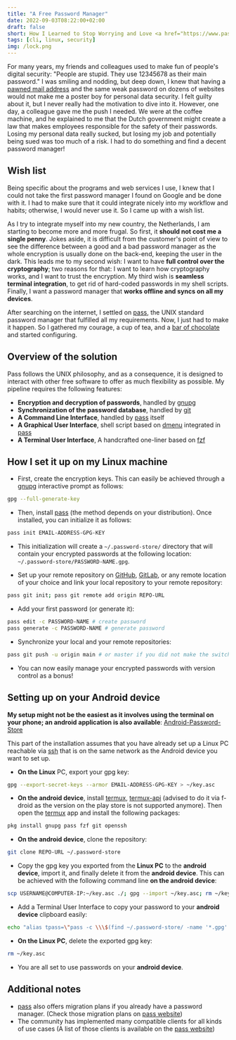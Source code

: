 ```yaml
---
title: "A Free Password Manager"
date: 2022-09-03T08:22:00+02:00
draft: false
short: How I Learned to Stop Worrying and Love <a href="https://www.passwordstore.org/">pass</a>
tags: [cli, linux, security]
img: /lock.png
---
```


For many years, my friends and colleagues used to make fun of people's digital security: "People are stupid. They use 12345678 as their main password." I was smiling and nodding, but deep down, I knew that having a [pawned mail address](https://haveibeenpwned.com/) and the same weak password on dozens of websites would not make me a poster boy for personal data security. I felt guilty about it, but I never really had the motivation to dive into it. However, one day, a colleague gave me the push I needed. We were at the coffee machine, and he explained to me that the Dutch government might create a law that makes employees responsible for the safety of their passwords. Losing my personal data really sucked, but losing my job and potentially being sued was too much of a risk. I had to do something and find a decent password manager!

## Wish list

Being specific about the programs and web services I use, I knew that I could not take the first password manager I found on Google and be done with it. I had to make sure that it could integrate nicely into my workflow and habits; otherwise, I would never use it. So I came up with a wish list.

As I try to integrate myself into my new country, the Netherlands, I am starting to become more and more frugal. So first, it **should not cost me a single penny**. Jokes aside, it is difficult from the customer's point of view to see the difference between a good and a bad password manager as the whole encryption is usually done on the back-end, keeping the user in the dark. This leads me to my second wish: I want to have **full control over the cryptography**; two reasons for that: I want to learn how cryptography works, and I want to trust the encryption. My third wish is **seamless terminal integration**, to get rid of hard-coded passwords in my shell scripts. Finally, I want a password manager that **works offline and syncs on all my devices**.

After searching on the internet, I settled on [pass](https://www.passwordstore.org/), the UNIX standard password manager that fulfilled all my requirements. Now, I just had to make it happen. So I gathered my courage, a cup of tea, and a [bar of chocolate](https://tonyschocolonely.com/us/en) and started configuring.

## Overview of the solution

Pass follows the UNIX philosophy, and as a consequence, it is designed to interact with other free software to offer as much flexibility as possible. My pipeline requires the following features:

- **Encryption and decryption of passwords**, handled by [gnupg](https://www.gnupg.org/)
- **Synchronization of the password database**, handled by [git](https://git-scm.com/)
- **A Command Line Interface**, handled by [pass](https://www.passwordstore.org/) itself
- **A Graphical User Interface**, shell script based on [dmenu](https://tools.suckless.org/dmenu/) integrated in [pass](https://www.passwordstore.org/)
- **A Terminal User Interface**, A handcrafted one-liner based on [fzf](https://github.com/junegunn/fzf)

## How I set it up on my Linux machine

- First, create the encryption keys. This can easily be achieved through a [gnupg](https://www.gnupg.org/) interactive prompt as follows:
```bash
gpg --full-generate-key
```
- Then, install [pass](https://www.passwordstore.org/) (the method depends on your distribution). Once installed, you can initialize it as follows:
```bash
pass init EMAIL-ADDRESS-GPG-KEY
```
- This initialization will create a `~/.password-store/` directory that will contain your encrypted passwords at the following location: `~/.password-store/PASSWORD-NAME.gpg`.

- Set up your remote repository on [GitHub](https://github.com/), [GitLab](https://gitlab.com/), or any remote location of your choice and link your local repository to your remote repository:
```bash
pass git init; pass git remote add origin REPO-URL
```
- Add your first password (or generate it):
```bash
pass edit -c PASSWORD-NAME # create password
pass generate -c PASSWORD-NAME # generate password
```

- Synchronize your local and your remote repositories:
```bash
pass git push -u origin main # or master if you did not make the switch
```
- You can now easily manage your encrypted passwords with version control as a bonus!

## Setting up on your Android device

**My setup might not be the easiest as it involves using the terminal on your phone; an android application is also available**: [Android-Password-Store](https://github.com/android-password-store/Android-Password-Store#readme)

This part of the installation assumes that you have already set up a Linux PC reachable via [ssh](https://en.wikipedia.org/wiki/Secure_Shell) that is on the same network as the Android device you want to set up.

- **On the Linux** PC, export your gpg key:
```bash
gpg --export-secret-keys --armor EMAIL-ADDRESS-GPG-KEY > ~/key.asc
```
- **On the android device**, install [termux](https://github.com/termux/termux-app#github), [termux-api](https://github.com/termux/termux-api) (advised to do it via f-droid as the version on the play store is not supported anymore). Then open the [termux](https://github.com/termux/termux-app#github) app and install the following packages:
```bash
pkg install gnupg pass fzf git openssh
```
- **On the android device**, clone the repository:
```bash
git clone REPO-URL ~/.password-store
```
- Copy the gpg key you exported from the **Linux PC** to the **android device**, import it, and finally delete it from the **android device**. This can be achieved with the following command line **on the android device**:
```bash
scp USERNAME@COMPUTER-IP:~/key.asc ./; gpg --import ~/key.asc; rm ~/key.asc
```
- Add a Terminal User Interface to copy your password to your **android device** clipboard easily:
```bash
echo "alias tpass=\"pass -c \\\$(find ~/.password-store/ -name '*.gpg' | sed -e 's:^.*password-store/\\\\(.*\\\\).gpg\\\$:\\\\1:g' | fzf)\"" >> ~/.bash_aliases; source ~/.bash_aliases
```
- **On the Linux PC**, delete the exported gpg key:
```bash
rm ~/key.asc
```
- You are all set to use passwords on your **android device**.

## Additional notes

- [pass](https://www.passwordstore.org/) also offers migration plans if you already have a password manager. (Check those migration plans on [pass website](https://www.passwordstore.org/))
- The community has implemented many compatible clients for all kinds of use cases (A list of those clients is available on the [pass website](https://www.passwordstore.org/))
